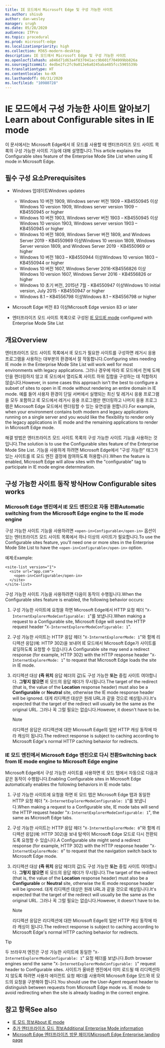 ```yaml
---
title: IE 모드에서 Microsoft Edge 및 구성 가능한 사이트
ms.author: shisub
author: dan-wesley
manager: srugh
ms.date: 05/28/2020
audience: ITPro
ms.topic: procedural
ms.prod: microsoft-edge
ms.localizationpriority: high
ms.collection: M365-modern-desktop
description: IE 모드에서 Microsoft Edge 및 구성 가능한 사이트
ms.openlocfilehash: a846d71d63a4f837041acc9b601f704999bb826a
ms.sourcegitcommit: 4edbe2fc2fc9a013e6a0245aba485fcc5905539b
ms.translationtype: HT
ms.contentlocale: ko-KR
ms.lasthandoff: 08/31/2020
ms.locfileid: "10980728"
---
```

# <span data-ttu-id="fac54-103">IE 모드에서 구성 가능한 사이트 알아보기</span><span class="sxs-lookup"><span data-stu-id="fac54-103">Learn about Configurable sites in IE mode</span></span>

<span data-ttu-id="fac54-104">이 문서에서는 Microsoft Edge에서 IE 모드를 사용할 때 엔터프라이즈 모드 사이트 목록의 구성 가능한 사이트 기능에 대해 설명합니다.</span><span class="sxs-lookup"><span data-stu-id="fac54-104">This article explains the Configurable sites feature of the Enterprise Mode Site List when using IE mode in Microsoft Edge.</span></span>

## <span data-ttu-id="fac54-105">필수 구성 요소</span><span class="sxs-lookup"><span data-stu-id="fac54-105">Prerequisites</span></span>

- <span data-ttu-id="fac54-106">Windows 업데이트</span><span class="sxs-lookup"><span data-stu-id="fac54-106">Windows updates</span></span>

  - <span data-ttu-id="fac54-107">Windows 10 버전 1909, Windows server 버전 1909 – KB4550945 이상</span><span class="sxs-lookup"><span data-stu-id="fac54-107">Windows 10 version 1909, Windows server version 1909 – KB4550945  or higher</span></span>
  - <span data-ttu-id="fac54-108">Windows 10 버전 1903, Windows server 버전 1903 – KB4550945 이상</span><span class="sxs-lookup"><span data-stu-id="fac54-108">Windows 10 version 1903, Windows server version 1903 – KB4550945  or higher</span></span>
  - <span data-ttu-id="fac54-109">Windows 10 버전 1809, Windows Server 버전 1809, and Windows Server 2019 - KB4550969 이상</span><span class="sxs-lookup"><span data-stu-id="fac54-109">Windows 10 version 1809, Windows Server version 1809, and Windows Server 2019 - KB4550969 or higher</span></span>
  - <span data-ttu-id="fac54-110">Windows 10 버전 1803 – KB4550944 이상</span><span class="sxs-lookup"><span data-stu-id="fac54-110">Windows 10 version 1803 – KB4550944 or higher</span></span>
  - <span data-ttu-id="fac54-111">Windows 10 버전 1607, Windows Server 2016-KB4556826 이상</span><span class="sxs-lookup"><span data-stu-id="fac54-111">Windows 10 version 1607, Windows Server 2016 - KB4556826 or higher</span></span>
  - <span data-ttu-id="fac54-112">Windows 10 초기 버전, 2015년 7월 - KB4550947 이상</span><span class="sxs-lookup"><span data-stu-id="fac54-112">Windows 10 initial version, July 2015 - KB4550947 or higher</span></span>
  - <span data-ttu-id="fac54-113">Windows 8.1 – KB4556798 이상</span><span class="sxs-lookup"><span data-stu-id="fac54-113">Windows 8.1 – KB4556798 or higher</span></span>

- <span data-ttu-id="fac54-114">Microsoft Edge 버전 83 이상</span><span class="sxs-lookup"><span data-stu-id="fac54-114">Microsoft Edge version 83 or later</span></span>
- <span data-ttu-id="fac54-115">엔터프라이즈 모드 사이트 목록으로 구성된 [IE 모드](https://aka.ms/iemodeonedge)</span><span class="sxs-lookup"><span data-stu-id="fac54-115">[IE mode](https://aka.ms/iemodeonedge) configured with Enterprise Mode Site List</span></span>

## <span data-ttu-id="fac54-116">개요</span><span class="sxs-lookup"><span data-stu-id="fac54-116">Overview</span></span>

<span data-ttu-id="fac54-117">엔터프라이즈 모드 사이트 목록에서 IE 모드가 필요한 사이트를 구성하면 레거시 응용 프로그램을 사용하는 대부분의 환경에서 잘 작동합니다.</span><span class="sxs-lookup"><span data-stu-id="fac54-117">Configuring sites needing IE mode in the Enterprise Mode Site List will work well for most environments with legacy applications.</span></span> <span data-ttu-id="fac54-118">그러나 경우에 따라 IE 모드에서 전체 도메인을 렌더링하지 않고 IE 모드에서 열리도록 사이트 하위 집합을 구성하는 데 적합하지 않습니다.</span><span class="sxs-lookup"><span data-stu-id="fac54-118">However, in some cases this approach isn't the best to configure a subset of sites to open in IE mode without rendering an entire domain in IE mode.</span></span> <span data-ttu-id="fac54-119">예를 들어 사용자 환경이 단일 서버에서 실행되는 최신 및 레거시 응용 프로그램을 모두 포함하고 IE 모드에서 레거시 응용 프로그램만 렌더링하고 나머지 응용 프로그램은 Microsoft Edge 모드에서 렌더링할 수 있는 유연성을 원합니다.</span><span class="sxs-lookup"><span data-stu-id="fac54-119">For example, when your environment contains both modern and legacy applications running on a single server and you would like the flexibility to render only the legacy applications in IE mode and the remaining applications to render in Microsoft Edge mode.</span></span>

<span data-ttu-id="fac54-120">해결 방법은 엔터프라이즈 모드 사이트 목록의 구성 가능한 사이트 기능을 사용하는 것입니다.</span><span class="sxs-lookup"><span data-stu-id="fac54-120">The solution is to use the Configurable sites feature of the Enterprise Mode Site List.</span></span> <span data-ttu-id="fac54-121">기능을 사용하게 하려면 Microsoft Edge에서 "구성 가능한" 태그가 있는 사이트를 IE 모드 엔진 결정에 참여하도록 허용합니다.</span><span class="sxs-lookup"><span data-stu-id="fac54-121">When the feature is enabled, Microsoft Edge will allow sites with the "configurable" tag to participate in IE mode engine determination.</span></span>

## <span data-ttu-id="fac54-122">구성 가능한 사이트 동작 방식</span><span class="sxs-lookup"><span data-stu-id="fac54-122">How Configurable sites works</span></span>

### <span data-ttu-id="fac54-123">Microsoft Edge 엔진에서 IE 모드 엔진으로 자동 전환</span><span class="sxs-lookup"><span data-stu-id="fac54-123">Automatic switching from the Microsoft Edge engine to the IE mode engine</span></span>

<span data-ttu-id="fac54-124">구성 가능한 사이트 기능을 사용하려면 `<open-in>Configurable</open-in>` 옵션이 있는 엔터프라이즈 모드 사이트 목록에서 하나 이상의 사이트가 필요합니다.</span><span class="sxs-lookup"><span data-stu-id="fac54-124">To use the Configurable sites feature, you'll need one or more sites in the Enterprise Mode Site List to have the `<open-in>Configurable</open-in>` option.</span></span>

<span data-ttu-id="fac54-125">예제:</span><span class="sxs-lookup"><span data-stu-id="fac54-125">Example:</span></span>

```
<site-list version="1">
  <site url="app.com">
    <open-in>Configurable</open-in>
  </site>
</site-list>
```

<span data-ttu-id="fac54-126">구성 가능한 사이트 기능을 사용하려면 다음이 동작이 수행됩니다.</span><span class="sxs-lookup"><span data-stu-id="fac54-126">When the Configurable sites feature is enabled, the following behavior occurs:</span></span>

1. <span data-ttu-id="fac54-127">구성 가능한 사이트에 요청을 하면 Microsoft Edge에서 HTTP 요청 헤더 "`X-InternetExplorerModeConfigurable: 1`"를 보냅니다.</span><span class="sxs-lookup"><span data-stu-id="fac54-127">When making a request to a Configurable site, Microsoft Edge will send the HTTP request header "`X-InternetExplorerModeConfigurable: 1`".</span></span>
2. <span data-ttu-id="fac54-128">구성 가능한 사이트는 HTTP 응답 헤더 "`X-InternetExplorerMode: 1`"와 함께 리디렉션 응답(예: HTTP 302)을 보내어 IE 모드에서 Microsoft Edge가 사이트를 로딩하도록 요청할 수 있습니다.</span><span class="sxs-lookup"><span data-stu-id="fac54-128">A Configurable site may send a redirect response (for example, HTTP 302) with the HTTP response header "`X-InternetExplorerMode: 1`" to request that Microsoft Edge loads the site in IE mode.</span></span>
3. <span data-ttu-id="fac54-129">리디렉션 대상 **(즉 위치** 응답 헤더의 값)도 구성 가능한 **또는** 중립 사이트 여야합니다. **그렇지 않으면** IE 모드의 응답 헤더가 무시됩니다.</span><span class="sxs-lookup"><span data-stu-id="fac54-129">The target of the redirect (that is, the value of the **Location** response header) must also be a **Configurable** or **Neutral** site, otherwise the IE mode response header will be ignored.</span></span> <span data-ttu-id="fac54-130">대게 리디렉션 대상은 원래 URL과 같을 것으로 예상됩니다.</span><span class="sxs-lookup"><span data-stu-id="fac54-130">It's expected that the target of the redirect will usually be the same as the original URL.</span></span> <span data-ttu-id="fac54-131">그러나 꼭 그럴 필요는 없습니다.</span><span class="sxs-lookup"><span data-stu-id="fac54-131">However, it doesn't have to be.</span></span>

   > [!NOTE]
   > <span data-ttu-id="fac54-132">리디렉션 응답은 리디렉션에 대한 Microsoft Edge의 일반 HTTP 캐싱 동작에 따라 캐싱이 됩니다.</span><span class="sxs-lookup"><span data-stu-id="fac54-132">The redirect response is subject to caching according to Microsoft Edge's normal HTTP caching behavior for redirects.</span></span>

### <span data-ttu-id="fac54-133">IE 모드 엔진에서 Microsoft Edge 엔진으로 다시 전환</span><span class="sxs-lookup"><span data-stu-id="fac54-133">Switching back from IE mode engine to Microsoft Edge engine</span></span>

<span data-ttu-id="fac54-134">Microsoft Edge에서 구성 가능한 사이트를 사용하면 IE 모드 탭에서 자동으로 다음과 같은 동작이 수행됩니다.</span><span class="sxs-lookup"><span data-stu-id="fac54-134">Enabling Configurable sites in Microsoft Edge automatically enables the following behaviors in IE mode tabs:</span></span>

1. <span data-ttu-id="fac54-135">구성 가능한 사이트에 요청을 하면 IE 모드 탭은 Microsoft Edge 탭과 동일한 HTTP 요청 헤더 "`X-InternetExplorerModeConfigurable: 1`"를 보냅니다.</span><span class="sxs-lookup"><span data-stu-id="fac54-135">When making a request to a Configurable site, IE mode tabs will send the HTTP request header "`X-InternetExplorerModeConfigurable: 1`", the same as Microsoft Edge tabs.</span></span>
2. <span data-ttu-id="fac54-136">구성 가능한 사이트는 HTTP 응답 헤더 "`X-InternetExplorerMode: 0`"와 함께 리디렉션 응답(예: HTTP 302)을 보내 탐색이 Microsoft Edge 모드로 다시 전환되도록 요청할 수 있습니다.</span><span class="sxs-lookup"><span data-stu-id="fac54-136">A Configurable site might send a redirect response (for example, HTTP 302) with the HTTP response header "`X-InternetExplorerMode: 0`" to request that the navigation switch back to Microsoft Edge mode.</span></span>
3. <span data-ttu-id="fac54-137">리디렉션 대상 **(즉 위치** 응답 헤더의 값)도 구성 가능한 **또는** 중립 사이트 여야합니다. **그렇지 않으면** IE 모드의 응답 헤더가 무시됩니다.</span><span class="sxs-lookup"><span data-stu-id="fac54-137">The target of the redirect (that is, the value of the **Location** response header) must also be a **Configurable** or **Neutral** site, otherwise the IE mode response header will be ignored.</span></span> <span data-ttu-id="fac54-138">대게 리디렉션 대상은 원래 URL과 같을 것으로 예상됩니다.</span><span class="sxs-lookup"><span data-stu-id="fac54-138">It's expected that the target of the redirect will usually be the same as the original URL.</span></span> <span data-ttu-id="fac54-139">그러나 꼭 그럴 필요는 없습니다.</span><span class="sxs-lookup"><span data-stu-id="fac54-139">However, it doesn't have to be.</span></span>

   > [!NOTE]
   > <span data-ttu-id="fac54-140">리디렉션 응답은 리디렉션에 대한 Microsoft Edge의 일반 HTTP 캐싱 동작에 따라 캐싱이 됩니다.</span><span class="sxs-lookup"><span data-stu-id="fac54-140">The redirect response is subject to caching according to Microsoft Edge's normal HTTP caching behavior for redirects.</span></span>

> [!TIP]
> <span data-ttu-id="fac54-141">두 브라우저 엔진은 구성 가능한 사이트에 동일한 "`X-InternetExplorerModeConfigurable: 1`" 요청 헤더를 보냅니다.</span><span class="sxs-lookup"><span data-stu-id="fac54-141">Both browser engines send the same "`X-InternetExplorerModeConfigurable: 1`" request header to Configurable sites.</span></span> <span data-ttu-id="fac54-142">사이트가 올바른 엔진에서 이미 로드될 때 리디렉션하지 않도록 하려면 사용자 에이전트 요청 헤더를 사용하여 Microsoft Edge 모드와 IE 모드의 요청을 구분해야 합니다.</span><span class="sxs-lookup"><span data-stu-id="fac54-142">You should use the User-Agent request header to distinguish between requests from Microsoft Edge mode vs. IE mode to avoid redirecting when the site is already loading in the correct engine.</span></span>

## <span data-ttu-id="fac54-143">참고 항목</span><span class="sxs-lookup"><span data-stu-id="fac54-143">See also</span></span>

- [<span data-ttu-id="fac54-144">IE 모드 정보</span><span class="sxs-lookup"><span data-stu-id="fac54-144">About IE mode</span></span>](https://docs.microsoft.com/deployedge/edge-ie-mode)
- [<span data-ttu-id="fac54-145">추가 엔터프라이즈 모드 정보</span><span class="sxs-lookup"><span data-stu-id="fac54-145">Additional Enterprise Mode information</span></span>](https://docs.microsoft.com/internet-explorer/ie11-deploy-guide/enterprise-mode-overview-for-ie11)
- [<span data-ttu-id="fac54-146">Microsoft Edge 엔터프라이즈 방문 페이지</span><span class="sxs-lookup"><span data-stu-id="fac54-146">Microsoft Edge Enterprise landing page</span></span>](https://aka.ms/EdgeEnterprise)